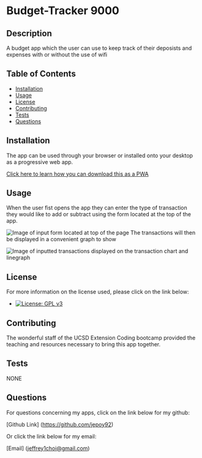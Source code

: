 
# Budget-Tracker 9000

## Description 

A budget app which the user can use to keep track of their deposists and expenses with or without the use of wifi


## Table of Contents

* [Installation](#installation)
* [Usage](#usage)
* [License](#license)
* [Contributing](#contributing)
* [Tests](#tests)
* [Questions](#questions)


## Installation

The app can be used through your browser or installed onto your desktop as a progressive web app.

[Click here to learn how you can download this as a PWA](https://support.google.com/chrome/answer/9658361?co=GENIE.Platform%3DDesktop&hl=en)

## Usage 

When the user fist opens the app they can enter the type of transaction they would like to add or subtract using the form located at the top of the app. 

![Image of input form located at top of the page](img1.PNG)
The transactions will then be displayed in a convenient graph to show  

![Image of inputted transactions displayed on the transaction chart and linegraph](img2.PNG)

## License

  For more information on the license used, please click on the link below:

- [![License: GPL v3](https://img.shields.io/badge/License-GPLv3-blue.svg)](https://www.gnu.org/licenses/gpl-3.0) 



## Contributing

The wonderful staff of the UCSD Extension Coding bootcamp provided the teaching and resources necessary to bring this app together.

## Tests 

NONE

## Questions

  For questions concerning my apps, click on the link below for my github:

  [Github Link] (https://github.com/jepoy92)

  Or click the link below for my email:

  [Email] (jeffrey1choi@gmail.com)
